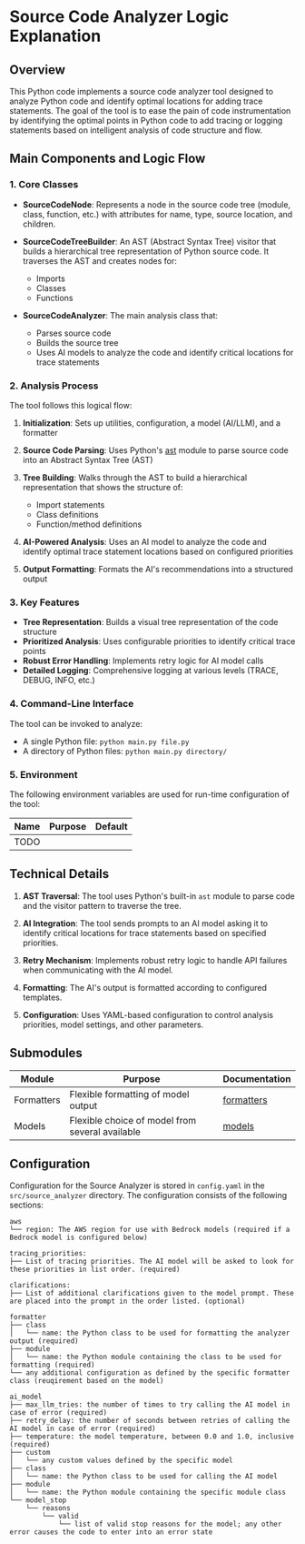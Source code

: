 # Source Code Analyzer Logic Explanation

## Overview

This Python code implements a source code analyzer tool designed to analyze Python code and identify optimal locations for adding trace statements. The goal of the tool is to ease the pain of code instrumentation by identifying the optimal points in Python code to add tracing or logging statements based on intelligent analysis of code structure and flow.


## Main Components and Logic Flow

### 1. Core Classes

- **SourceCodeNode**: Represents a node in the source code tree (module, class, function, etc.) with attributes for name, type, source location, and children.

- **SourceCodeTreeBuilder**: An AST (Abstract Syntax Tree) visitor that builds a hierarchical tree representation of Python source code. It traverses the AST and creates nodes for:
  - Imports
  - Classes
  - Functions

- **SourceCodeAnalyzer**: The main analysis class that:
  - Parses source code
  - Builds the source tree
  - Uses AI models to analyze the code and identify critical locations for trace statements

### 2. Analysis Process

The tool follows this logical flow:

1. **Initialization**: Sets up utilities, configuration, a model (AI/LLM), and a formatter

2. **Source Code Parsing**: Uses Python's [ast](https://docs.python.org/3/library/ast.html) module to parse source code into an Abstract Syntax Tree (AST)

3. **Tree Building**: Walks through the AST to build a hierarchical representation that shows the structure of:
   - Import statements
   - Class definitions
   - Function/method definitions

4. **AI-Powered Analysis**: Uses an AI model to analyze the code and identify optimal trace statement locations based on configured priorities

5. **Output Formatting**: Formats the AI's recommendations into a structured output

### 3. Key Features

- **Tree Representation**: Builds a visual tree representation of the code structure
- **Prioritized Analysis**: Uses configurable priorities to identify critical trace points
- **Robust Error Handling**: Implements retry logic for AI model calls
- **Detailed Logging**: Comprehensive logging at various levels (TRACE, DEBUG, INFO, etc.)

### 4. Command-Line Interface

The tool can be invoked to analyze:
- A single Python file: `python main.py file.py`
- A directory of Python files: `python main.py directory/`

### 5. Environment

The following environment variables are used for run-time configuration of the tool:

| Name | Purpose | Default |
| ---- | ------- | ------- |
| TODO |         |         |

## Technical Details

1. **AST Traversal**: The tool uses Python's built-in `ast` module to parse code and the visitor pattern to traverse the tree.

2. **AI Integration**: The tool sends prompts to an AI model asking it to identify critical locations for trace statements based on specified priorities.

3. **Retry Mechanism**: Implements robust retry logic to handle API failures when communicating with the AI model.

4. **Formatting**: The AI's output is formatted according to configured templates.

5. **Configuration**: Uses YAML-based configuration to control analysis priorities, model settings, and other parameters.


## Submodules

| Module     | Purpose                                         | Documentation                      |
| ---------- | ----------------------------------------------- | ---------------------------------- |
| Formatters | Flexible formatting of model output             | [formatters](formatters/README.md) |
| Models     | Flexible choice of model from several available | [models](models/README.md)         |


## Configuration
Configuration for the Source Analyzer is stored in `config.yaml` in the `src/source_analyzer` directory. The configuration consists of the following sections:

```
aws
└── region: The AWS region for use with Bedrock models (required if a Bedrock model is configured below)

tracing_priorities:
├── List of tracing priorities. The AI model will be asked to look for these priorities in list order. (required)

clarifications:
├── List of additional clarifications given to the model prompt. These are placed into the prompt in the order listed. (optional)

formatter
├── class
│   └── name: the Python class to be used for formatting the analyzer output (required)
├── module
│   └── name: the Python module containing the class to be used for formatting (required)
└── any additional configuration as defined by the specific formatter class (reuqirement based on the model)

ai_model
├── max_llm_tries: the number of times to try calling the AI model in case of error (required)
├── retry_delay: the number of seconds between retries of calling the AI model in case of error (required)
├── temperature: the model temperature, between 0.0 and 1.0, inclusive (required)
├── custom
│   └── any custom values defined by the specific model
├── class
│   └── name: the Python class to be used for calling the AI model
├── module
│   └── name: the Python module containing the specific module class
└── model_stop
    └── reasons
        └── valid
            └── list of valid stop reasons for the model; any other error causes the code to enter into an error state
```
